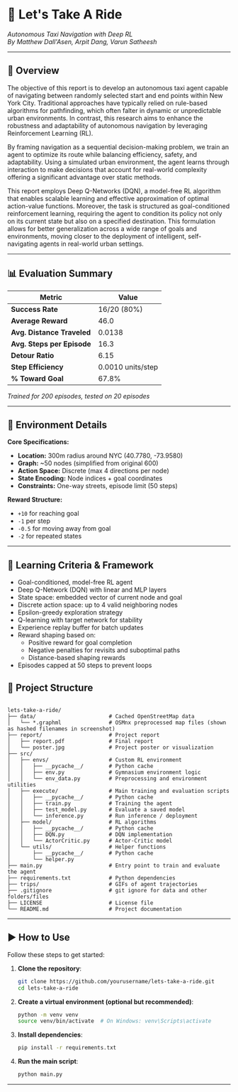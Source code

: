 # 🚖 Let's Take A Ride  
*Autonomous Taxi Navigation with Deep RL*  
*By Matthew Dall'Asen, Arpit Dang, Varun Satheesh*  

---

## 📖 Overview  

The objective of this report is to develop an autonomous taxi agent capable of navigating between randomly selected start and end points within New York City. Traditional approaches have typically relied on rule-based algorithms for pathfinding, which often falter in dynamic or unpredictable urban environments. In contrast, this research aims to enhance the robustness and adaptability of autonomous navigation by leveraging Reinforcement Learning (RL).

By framing navigation as a sequential decision-making problem, we train an agent to optimize its route while balancing efficiency, safety, and adaptability. Using a simulated urban environment, the agent learns through interaction to make decisions that account for real-world complexity offering a significant advantage over static methods.

This report employs Deep Q-Networks (DQN), a model-free RL algorithm that enables scalable learning and effective approximation of optimal action-value functions. Moreover, the task is structured as goal-conditioned reinforcement learning, requiring the agent to condition its policy not only on its current state but also on a specified destination. This formulation allows for better generalization across a wide range of goals and environments, moving closer to the deployment of intelligent, self-navigating agents in real-world urban settings.


---

## 📊 Evaluation Summary  

| Metric                        | Value               |
|-------------------------------|---------------------|
| **Success Rate**              | 16/20 (80%)         |
| **Average Reward**            | 46.0                |
| **Avg. Distance Traveled**    | 0.0138              |
| **Avg. Steps per Episode**    | 16.3                |
| **Detour Ratio**              | 6.15                |
| **Step Efficiency**           | 0.0010 units/step   |
| **% Toward Goal**             | 67.8%               |

*Trained for 200 episodes, tested on 20 episodes*

---

## 🌆 Environment Details  
**Core Specifications:**
- **Location:** 300m radius around NYC (40.7780, -73.9580)
- **Graph:** ~50 nodes (simplified from original 600)
- **Action Space:** Discrete (max 4 directions per node)
- **State Encoding:** Node indices + goal coordinates
- **Constraints:** One-way streets, episode limit (50 steps)

**Reward Structure:**
- `+10` for reaching goal
- `-1` per step
- `-0.5` for moving away from goal
- `-2` for repeated states

---

## 🧠 Learning Criteria & Framework

- Goal-conditioned, model-free RL agent
- Deep Q-Network (DQN) with linear and MLP layers
- State space: embedded vector of current node and goal
- Discrete action space: up to 4 valid neighboring nodes
- Epsilon-greedy exploration strategy
- Q-learning with target network for stability
- Experience replay buffer for batch updates
- Reward shaping based on:
  - Positive reward for goal completion
  - Negative penalties for revisits and suboptimal paths
  - Distance-based shaping rewards
- Episodes capped at 50 steps to prevent loops

## 📁 Project Structure

```plaintext

lets-take-a-ride/
├── data/                       # Cached OpenStreetMap data
│   └── *.graphml               # OSMnx preprocessed map files (shown as hashed filenames in screenshot)
├── report/                     # Project report
│   ├── report.pdf              # Final report
│   └── poster.jpg              # Project poster or visualization
├── src/
│   ├── envs/                   # Custom RL environment
│   │   ├── __pycache__/        # Python cache
│   │   ├── env.py              # Gymnasium environment logic
│   │   └── env_data.py         # Preprocessing and environment utilities
│   ├── execute/                # Main training and evaluation scripts
│   │   ├── __pycache__/        # Python cache
│   │   ├── train.py            # Training the agent
│   │   ├── test_model.py       # Evaluate a saved model
│   │   └── inference.py        # Run inference / deployment
│   ├── model/                  # RL algorithms
│   │   ├── __pycache__/        # Python cache
│   │   ├── DQN.py              # DQN implementation
│   │   └── ActorCritic.py      # Actor-Critic model
│   └── utils/                  # Helper functions
│       ├── __pycache__/        # Python cache
│       └── helper.py
├── main.py                     # Entry point to train and evaluate the agent
├── requirements.txt            # Python dependencies
├── trips/                      # GIFs of agent trajectories
├── .gitignore                  # git ignore for data and other folders/files
├── LICENSE                     # License file
└── README.md                   # Project documentation

```

---

## ▶️ How to Use

Follow these steps to get started:

1. **Clone the repository**:
    ```bash
    git clone https://github.com/yourusername/lets-take-a-ride.git
    cd lets-take-a-ride
    ```

2. **Create a virtual environment (optional but recommended)**:
    ```bash
    python -m venv venv
    source venv/bin/activate  # On Windows: venv\Scripts\activate
    ```

3. **Install dependencies**:
    ```bash
    pip install -r requirements.txt
    ```

4. **Run the main script**:
    ```bash
    python main.py
    ```

---

